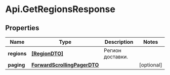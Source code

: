 # Api.GetRegionsResponse

## Properties

Name | Type | Description | Notes
------------ | ------------- | ------------- | -------------
**regions** | [**[RegionDTO]**](RegionDTO.md) | Регион доставки. | 
**paging** | [**ForwardScrollingPagerDTO**](ForwardScrollingPagerDTO.md) |  | [optional] 


